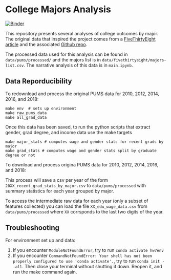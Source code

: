 # College Majors Analysis

[![Binder](https://mybinder.org/badge_logo.svg)](https://mybinder.org/v2/gh/UCB-stat-159-s22/hw07-Group21/main?labpath=main.ipynb)

This repository presents several analyses of college outcomes by major. The original data that inspired the project comes from a [FiveThirtyEight article](https://fivethirtyeight.com/features/the-economic-guide-to-picking-a-college-major/) and the associated [Github repo](https://github.com/fivethirtyeight/data/tree/master/college-majors). 


The processed data used for this analysis can be found in `data/pums/processed/` and the majors list is in `data/fivethirtyeight/majors-list.csv`. The narrative analysis of this data is in `main.ipynb`. 


## Data Reporducibility

To redownload and process the original PUMS data for 2010, 2012, 2014, 2016, and 2018: 
```
make env  # sets up environment
make raw_pums_data
make all_grad_data
```
Once this data has been saved, to run the python scripts that extract gender, grad degree, and income data use the make targets
```
make major_stats # computes wage and gender stats for recent grads by major
make grad_stats # computes wage and gender stats split by graduate degree or not 
```
To download and process origina PUMS data for 2010, 2012, 2014, 2016, and 2018: 

This process will save a csv per year of the form `20XX_recent_grad_stats_by_major.csv` to `data/pums/processed` with summary statistics for each year grouped by major. 

To access the intermediate raw data for each year (only a subset of features collected) you can load the file `XX_edu_wage_data.csv` from `data/pums/processed` where `XX` corrsponds to the last two digits of the year. 


## Troubleshooting

For environment set up and data:

1. If you encounter `ModuleNotFoundError`, try to run `conda activate hw7env`
2. If you encounter `CommandNotFoundError: Your shell has not been properly configured to use 'conda activate'.`, try to run `conda init --all`. Then close your terminal without shutting it down. Reopen it, and run the make command again.  

